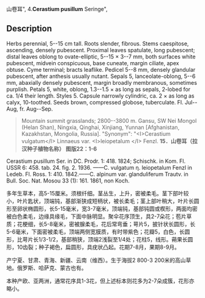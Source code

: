 山卷耳",
4.**Cerastium pusillum** Seringe",

## Description
Herbs perennial, 5--15 cm tall. Roots slender, fibrous. Stems caespitose, ascending, densely pubescent. Proximal leaves spatulate, long pubescent; distal leaves oblong to ovate-elliptic, 5--15 × 3--7 mm, both surfaces white pubescent, midvein conspicuous, base cuneate, margin ciliate, apex obtuse. Cyme terminal; bracts leaflike. Pedicel 5--8 mm, densely glandular pubescent, after anthesis usually nutant. Sepals 5, lanceolate-oblong, 5--6 mm, abaxially densely pubescent, margin broadly membranous, sometimes purplish. Petals 5, white, oblong, 1.3--1.5 × as long as sepals, 2-lobed for ca. 1/4 their length. Styles 5. Capsule narrowly cylindric, ca. 2 × as long as calyx, 10-toothed. Seeds brown, compressed globose, tuberculate. Fl. Jul--Aug, fr. Aug--Sep.

> Mountain summit grasslands; 2800--3800 m. Gansu, SW Nei Mongol (Helan Shan), Ningxia, Qinghai, Xinjiang, Yunnan [Afghanistan, Kazakhstan, Mongolia, Russia].
  "Synonym": "&lt;I&gt;Cerastium vulgatum&lt;/I&gt; Linnaeus var. &lt;I&gt;leiopetalum &lt;/I&gt; Fenzl.
**15．山卷耳（拉汉种子植物名称） 图版22：1-6**

Cerastium pusillum Ser. in DC. Prodr. 1: 418. 1824; Schischk. in Kom. Fl. USSR 6: 458. tab. 24. fig. 2. 1936. ——C. vulgatum η. leiopetalum Fenzl in Ledeb. Fl. Ross. 1: 410. 1842.——C. alpinum var. glanduliferum Trautv. in Bull. Soc. Nat. Mosou 33 (1): 161. 1861, non Koch.

多年生草本，高5-15厘米。须根纤细。茎丛生，上升，密被柔毛。茎下部叶较小，叶片匙状，顶端钝，基部渐狭成短柄状，被长柔毛；茎上部叶稍大，叶片长圆形至卵状椭圆形，长5-15毫米，宽3-7毫米，顶端钝，基部钝圆或楔形，两面均密被白色柔毛，边缘具缘毛，下面中脉明显。聚伞花序顶生，具2-7朵花；苞片草质；花梗细，长5-8毫米，密被腺柔毛，花后常弯垂；萼片5，披针状长圆形，长5-6毫米，下面密被柔毛，顶端两侧宽膜质，有时带紫色；花瓣5，白色，长圆形，比萼片长1/3-1/2，基部稍狭，顶端2浅裂至1/4处；花柱5，线形。蒴果长圆形，10齿裂；种子褐色，扁圆形，具疣状凸起。花期7-8月，果期8-9月。

产宁夏、甘肃、青海、新疆、云南（维西）。生于海拔2 800-3 200米的高山草地。俄罗斯、哈萨克、蒙古也有。

本种产欧、亚两洲，通常花序具1-3花，但上述标本则花多为2-7朵成簇，花形亦略小。
